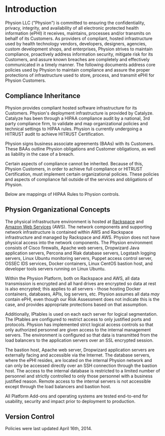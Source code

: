 # Introduction

Physion LLC ("Physion") is committed to ensuring the confidentiality, privacy, integrity, and availability of all electronic protected health information (ePHI) it receives, maintains, processes and/or transmits on behalf of its Customers. As providers of compliant, hosted infrastructure used by health technology vendors, developers, designers, agencies, custom development shops, and enterprises, Physion strives to maintain compliance, proactively address information security, mitigate risk for its Customers, and assure known breaches are completely and effectively communicated in a timely manner. The following documents address core policies used by Physion to maintain compliance and assure the proper protections of infrastructure used to store, process, and transmit ePHI for Physion Customers.

## Compliance Inheritance

Physion provides compliant hosted software infrastructure for its Customers. Physion's deployment infrastructure is provided by Catalyze. Catalyze has been through a HIPAA compliance audit by a national, 3rd party compliance firm, to validate and map organizational policies and technical settings to HIPAA rules. Physion is currently undergoing a HITRUST audit to achieve HITRUST Certification.

Physion signs business associate agreements (BAAs) with its Customers. These BAAs outline Physion obligations and Customer obligations, as well as liability in the case of a breach.

Certain aspects of compliance cannot be inherited. Because of this, Physion Customers, in order to achieve full compliance or HITRUST Certification, must implement certain organizational policies. These policies and aspects of compliance fall outside of the services and obligations of Physion.

Below are mappings of HIPAA Rules to Physion controls.

## Physion Organizational Concepts

The physical infrastructure environment is hosted at [Rackspace](http://broadcast.rackspace.com/downloads/pdfs/RackspaceSecurityApproach.pdf) and [Amazon Web Services](http://aws.amazon.com) (AWS). The network components and supporting network infrastructure is contained within AWS and Rackspace infrastructure and managed by Rackspace and AWS. Physion does not have physical access into the network components. The Physion environment consists of Cisco firewalls, Apache web servers, Dropwizard Java application servers, Percona and Riak database servers, Logstash logging servers, Linux Ubuntu monitoring servers, Puppet access control server, OSSEC IDS services, Docker containers, Linux CentOS bastion host, and developer tools servers running on Linux Ubuntu.

Within the Physion Platform, both on Rackspace and AWS, all data transmission is encrypted and all hard drives are encrypted so data at rest is also encrypted; this applies to all servers - those hosting Docker containers, databases, APIs, log servers, etc. Physion assumes all data *may* contain ePHI, even though our Risk Assessment does not indicate this is the case, and provides appropriate protections based on that assumption.

<!-- There is data and network segmentation in place but differently implemented on Rackspace and AWS versions of the Physion Platform.

* With Rackspace, hosted load balancers segment data and traffic while Cisco firewalls route traffic to private subnets for each PaaS Customer and for Platform Add-ons.
* With AWS, hosted load balancers segment data across dedicated Virtual Private Clouds for each Customer and for Platform Add-ons. -->

<!-- The result of segmentation strategies employed by Physion effectively create RFC 1918, or dedicated, private segmented and separated networks and IP spaces, for each PaaS Customer and for Platform Add-ons.  -->

Additionally, IPtables is used on each each server for logical segmentation. The IPtables are configured to restrict access to only justified ports and protocols. Physion has implemented strict logical access controls so that only authorized personnel are given access to the internal management servers. The environment is configured so that data is transmitted from the load balancers to the application servers over an SSL encrypted session.

<!-- In the case of Platform Add-ons, once the data is received from the application server, a series of Application Programming Interface (API) calls is made to the database servers where the ePHI resides. The ePHI is separated into Riak and Percona databases through programming logic built, so that access to one database server will not present you with the full ePHI spectrum.  -->

The bastion host, Apache web server, Dropwizard application servers are externally facing and accessible via the Internet. The database servers, where the ePHI resides, are located on the internal Physion network and can only be accessed directly over an SSH connection through the bastion host. The access to the internal database is restricted to a limited number of personnel and strictly controlled to only those personnel with a business justified reason. Remote access to the internal servers is not accessible except through the load balancers and bastion host.

All Platform Add-ons and operating systems are tested end-to-end for usability, security and impact prior to deployment to production.

## Version Control

Policies were last updated April 16th, 2014.